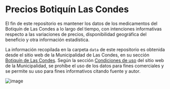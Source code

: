 # Precios Botiquín Las Condes

El fin de este repositorio es mantener los datos de los medicamentos del Botiquín de Las Condes a lo largo del tiempo, con intenciones informativas respecto a las variaciones de precios, disponibilidad geográfica del beneficio y otra información estadística.

La información recopilada en la carpeta ```data``` de este repositorio es obtenida desde el sitio web de la Municipalidad de Las Condes, en su sección [Botiquín de Las Condes](https://www.lascondes.cl/salud/destacados/el-botiquin-de-las-condes.html). Según la sección [Condiciones de uso](https://www.lascondes.cl/informacion-apoyo/condiciones-uso.html) del sitio web de la Municipalidad, se prohíbe el uso de los datos para fines comerciales y se permite su uso para fines informativos citando fuente y autor.

![image](https://user-images.githubusercontent.com/32807254/143797089-9995d381-5866-463b-986a-262b2f14fc06.png)
